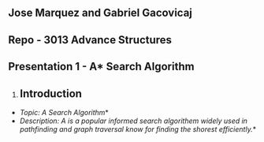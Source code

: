## Jose Marquez and Gabriel Gacovicaj
## Repo - 3013 Advance Structures

## Presentation 1 - A* Search Algorithm


1. ## Introduction

- **Topic: A* Search Algorithm**
- **Description: A* is a popular informed search algorithem widely used in pathfinding and graph traversal know for finding the shorest efficiently.**





